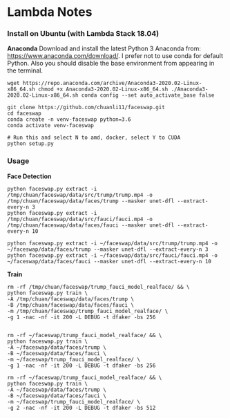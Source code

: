 # Lambda Notes

### Install on Ubuntu (with Lambda Stack 18.04)

__Anaconda__
Download and install the latest Python 3 Anaconda from: https://www.anaconda.com/download/. I prefer not to use conda for default Python. Also you should disable the base environment from appearing in the terminal.


``
wget https://repo.anaconda.com/archive/Anaconda3-2020.02-Linux-x86_64.sh
chmod +x Anaconda3-2020.02-Linux-x86_64.sh
./Anaconda3-2020.02-Linux-x86_64.sh
conda config --set auto_activate_base false
``


```
git clone https://github.com/chuanli11/faceswap.git
cd faceswap
conda create -n venv-faceswap python=3.6
conda activate venv-faceswap

# Run this and select N to amd, docker, select Y to CUDA
python setup.py

```


### Usage

__Face Detection__

```
python faceswap.py extract -i /tmp/chuan/faceswap/data/src/trump/trump.mp4 -o /tmp/chuan/faceswap/data/faces/trump --masker unet-dfl --extract-every-n 3
python faceswap.py extract -i /tmp/chuan/faceswap/data/src/fauci/fauci.mp4 -o /tmp/chuan/faceswap/data/faces/fauci --masker unet-dfl --extract-every-n 10

python faceswap.py extract -i ~/faceswap/data/src/trump/trump.mp4 -o ~/faceswap/data/faces/trump --masker unet-dfl --extract-every-n 3
python faceswap.py extract -i ~/faceswap/data/src/fauci/fauci.mp4 -o ~/faceswap/data/faces/fauci --masker unet-dfl --extract-every-n 10
```

__Train__

```
rm -rf /tmp/chuan/faceswap/trump_fauci_model_realface/ && \
python faceswap.py train \
-A /tmp/chuan/faceswap/data/faces/trump \
-B /tmp/chuan/faceswap/data/faces/fauci \
-m /tmp/chuan/faceswap/trump_fauci_model_realface/ \
-g 1 -nac -nf -it 200 -L DEBUG -t dfaker -bs 256


rm -rf ~/faceswap/trump_fauci_model_realface/ && \
python faceswap.py train \
-A ~/faceswap/data/faces/trump \
-B ~/faceswap/data/faces/fauci \
-m ~/faceswap/trump_fauci_model_realface/ \
-g 1 -nac -nf -it 200 -L DEBUG -t dfaker -bs 256

rm -rf ~/faceswap/trump_fauci_model_realface/ && \
python faceswap.py train \
-A ~/faceswap/data/faces/trump \
-B ~/faceswap/data/faces/fauci \
-m ~/faceswap/trump_fauci_model_realface/ \
-g 2 -nac -nf -it 200 -L DEBUG -t dfaker -bs 512
```